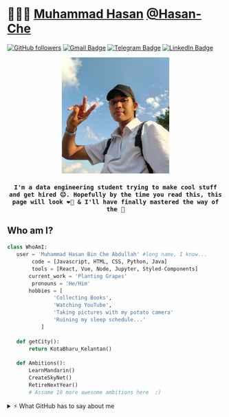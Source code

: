 # 👨🏻‍💻 [Muhammad Hasan](https://github.com/Hasan-Che) [@Hasan-Che](https://github.com/Hasan-Che)

[![GitHub followers](https://img.shields.io/github/followers/hasan-che?label=Follow&style=social)](https://github.com/hasan-che/?tab=follow)
[![Gmail Badge](https://img.shields.io/badge/-@muhdhasan.chea-c14438?style=social&logo=Gmail&logoColor=red&link=mailto:email@muhdhasan.chea@gmail.com)](mailto:email@muhdhasan.chea@gmail.com)
[![Telegram Badge](https://img.shields.io/badge/-Telegram-c14438?style=social&logo=Telegram&logoColor=red&link=https://t.me/muhdhasanchea)](https://t.me/muhdhasanchea)
[![LinkedIn Badge](https://img.shields.io/badge/-LinkedIn-blue?style=social&logo=Linkedin&logoColor=blue&link=https://www.linkedin.com/in/hasan-che-abdullah-811262218/)](https://www.linkedin.com/in/hasan-che-abdullah-811262218/)

<!-- Selfie -->
<div align="center">
  <img src="Selfie.jpeg" alt="hasan" width="250px" height="270px">
</div>

<div align="center">
  <h4><samp>I'm a data engineering student trying to make cool stuff and get hired 😐.
  Hopefully by the time you read this, this page will look ❤️‍🔥 & I'll have finally mastered the way of the 🐍 </samp></h4>
</div>

 ## Who am I?
 ```python
 class WhoAmI:
 	user = 'Muhammad Hasan Bin Che Abdullah' #long name, I know...
         code = [Javascript, HTML, CSS, Python, Java]
         tools = [React, Vue, Node, Jupyter, Styled-Components]
		current_work = 'Planting Grapes'
         pronouns = 'He/Him'
		hobbies = [
				'Collecting Books',
				'Watching YouTube',
				'Taking pictures with my potato camera'
				'Ruining my sleep schedule...'
			]
	
	def getCity():
		return KotaBharu_Kelantan()
	
	def Ambitions():
		LearnMandarin()
		CreateSkyNet()
		RetireNextYear()
		# Assume 10 more awesome ambitions here  ;)
 ```

<details>
<summary>⚡️ What GitHub has to say about me </summary>
<br />

<div align="center">
  <img height="50%" width="auto" src ="https://github-readme-stats.vercel.app/api?username=hasan-che&show_icons=true&count_private=true&theme=darcula&hide_border=true&hide=issues,contribs&bg_color=00000000">
  <img height="50%" width="auto" src ="https://github-readme-stats.vercel.app/api/top-langs/?username=hasan-che&layout=compact&hide_border=true&theme=darcula&bg_color=00000000&langs_count=6&hide=jupyter%20notebook,tex,css,php&exclude_repo=Pacman-AI">
  <img src ="https://github-readme-streak-stats.herokuapp.com?user=hasan-che&theme=darcula&hide_border=true&background=FFFFFF00">
  <br>
  🏆's
  <br><br>
  
  ![](https://github-profile-trophy.vercel.app/?username=hasan-che&theme=discord&no-frame=true&no-bg=false&margin-w=4)
</div>
</details>
